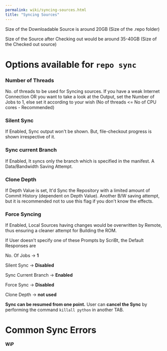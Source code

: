 ```yaml
---
permalink: wiki/syncing-sources.html
title: "Syncing Sources"
---
```


Size of the Downloadable Source is around 20GB (Size of the .repo folder)

Size of the Source after Checking out would be around 35-40GB (Size of the Checked out source)

# Options available for `repo sync`

### Number of Threads

No. of threads to be used for Syncing sources. If you have a weak Internet Connection OR you want to take a look at the Output, set the Number of Jobs to 1, else set it according to your wish (No of threads <= No of CPU cores - Recommended)

### Silent Sync

If Enabled, Sync output won't be shown. But, file-checkout progress is shown irrespective of it.

### Sync current Branch

If Enabled, It syncs only the branch which is specified in the manifest. A Data/Bandwidth Saving Attempt.

### Clone Depth

If Depth Value is set, It'd Sync the Repository with a limited amount of Commit History (dependent on Depth Value). Another B/W saving attempt, but it is recommended not to use this flag if you don't know the effects.

### Force Syncing

If Enabled, Local Sources having changes would be overwritten by Remote, thus ensuring a cleaner attempt for Building the ROM.

If User doesn't specify one of these Prompts by ScriBt, the Default Responses are

No. Of Jobs           -> **1**

Silent Sync           -> **Disabled**

Sync Current Branch   -> **Enabled**

Force Sync            -> **Disabled**

Clone Depth           -> **not used**

**Sync can be resumed from one point.**
User can **cancel the Sync** by performing the command `killall python` in another TAB.

# Common Sync Errors

**WiP**
